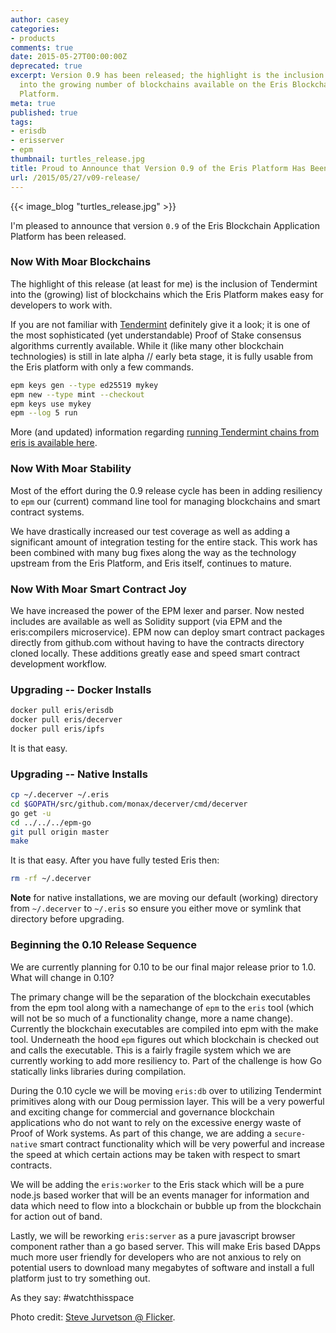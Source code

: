 ```yaml
---
author: casey
categories:
- products
comments: true
date: 2015-05-27T00:00:00Z
deprecated: true
excerpt: Version 0.9 has been released; the highlight is the inclusion of Tendermint
  into the growing number of blockchains available on the Eris Blockchain Application
  Platform.
meta: true
published: true
tags:
- erisdb
- erisserver
- epm
thumbnail: turtles_release.jpg
title: Proud to Announce that Version 0.9 of the Eris Platform Has Been Released
url: /2015/05/27/v09-release/
---
```




{{< image_blog "turtles_release.jpg" >}}

I'm pleased to announce that version `0.9` of the Eris Blockchain Application Platform has been released.

### Now With Moar Blockchains

The highlight of this release (at least for me) is the inclusion of Tendermint into the (growing) list of blockchains which the Eris Platform makes easy for developers to work with.

If you are not familiar with [Tendermint](http://tendermint.com) definitely give it a look; it is one of the most sophisticated (yet understandable) Proof of Stake consensus algorithms currently available. While it (like many other blockchain technologies) is still in late alpha // early beta stage, it is fully usable from the Eris platform with only a few commands.

```bash
epm keys gen --type ed25519 mykey
epm new --type mint --checkout
epm keys use mykey
epm --log 5 run
```

More (and updated) information regarding [running Tendermint chains from eris is available here](https://slack.monax.io/).

### Now With Moar Stability

Most of the effort during the 0.9 release cycle has been in adding resiliency to `epm` our (current) command line tool for managing blockchains and smart contract systems.

We have drastically increased our test coverage as well as adding a significant amount of integration testing for the entire stack. This work has been combined with many bug fixes along the way as the technology upstream from the Eris Platform, and Eris itself, continues to mature.

### Now With Moar Smart Contract Joy

We have increased the power of the EPM lexer and parser. Now nested includes are available as well as Solidity support (via EPM and the eris:compilers microservice). EPM now can deploy smart contract packages directly from github.com without having to have the contracts directory cloned locally. These additions greatly ease and speed smart contract development workflow.

### Upgrading -- Docker Installs

```bash
docker pull eris/erisdb
docker pull eris/decerver
docker pull eris/ipfs
```

It is that easy.

### Upgrading -- Native Installs

```bash
cp ~/.decerver ~/.eris
cd $GOPATH/src/github.com/monax/decerver/cmd/decerver
go get -u
cd ../../../epm-go
git pull origin master
make
```

It is that easy. After you have fully tested Eris then:

```bash
rm -rf ~/.decerver
```

**Note** for native installations, we are moving our default (working) directory from `~/.decerver` to `~/.eris` so ensure you either move or symlink that directory before upgrading.

### Beginning the 0.10 Release Sequence

We are currently planning for 0.10 to be our final major release prior to 1.0. What will change in 0.10?

The primary change will be the separation of the blockchain executables from the epm tool along with a namechange of `epm` to the `eris` tool (which will not be so much of a functionality change, more a name change). Currently the blockchain executables are compiled into epm with the make tool. Underneath the hood `epm` figures out which blockchain is checked out and calls the executable. This is a fairly fragile system which we are currently working to add more resiliency to. Part of the challenge is how Go statically links libraries during compilation.

During the 0.10 cycle we will be moving `eris:db` over to utilizing Tendermint primitives along with our Doug permission layer. This will be a very powerful and exciting change for commercial and governance blockchain applications who do not want to rely on the excessive energy waste of Proof of Work systems. As part of this change, we are adding a `secure-native` smart contract functionality which will be very powerful and increase the speed at which certain actions may be taken with respect to smart contracts.

We will be adding the `eris:worker` to the Eris stack which will be a pure node.js based worker that will be an events manager for information and data which need to flow into a blockchain or bubble up from the blockchain for action out of band.

Lastly, we will be reworking `eris:server` as a pure javascript browser component rather than a go based server. This will make Eris based DApps much more user friendly for developers who are not anxious to rely on potential users to download many megabytes of software and install a full platform just to try something out.

As they say: #watchthisspace

Photo credit: [Steve Jurvetson @ Flicker](https://www.flickr.com/photos/jurvetson/8218893828/).